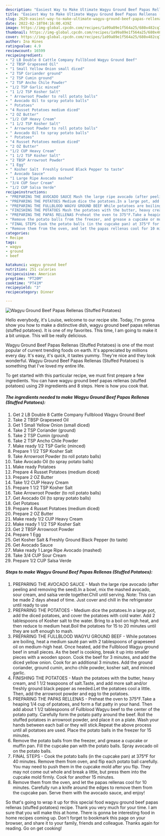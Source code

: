 ```yaml
---
description: "Easiest Way to Make Ultimate Wagyu Ground Beef Papas Rellenas (Stuffed Potatoes)"
title: "Easiest Way to Make Ultimate Wagyu Ground Beef Papas Rellenas (Stuffed Potatoes)"
slug: 2629-easiest-way-to-make-ultimate-wagyu-ground-beef-papas-rellenas-stuffed-potatoes
date: 2022-02-18T04:16:00.439Z
image: https://img-global.cpcdn.com/recipes/1a99a89e1f564a25/680x482cq70/wagyu-ground-beef-papas-rellenas-stuffed-potatoes-recipe-main-photo.jpg
thumbnail: https://img-global.cpcdn.com/recipes/1a99a89e1f564a25/680x482cq70/wagyu-ground-beef-papas-rellenas-stuffed-potatoes-recipe-main-photo.jpg
cover: https://img-global.cpcdn.com/recipes/1a99a89e1f564a25/680x482cq70/wagyu-ground-beef-papas-rellenas-stuffed-potatoes-recipe-main-photo.jpg
author: Ina Hines
ratingvalue: 4.9
reviewcount: 16599
recipeingredient:
- "2 LB Double 8 Cattle Company Fullblood Wagyu Ground Beef"
- "2 TBSP Grapeseed Oil"
- "1 Small Yellow Onion small diced"
- "2 TSP Coriander ground"
- "2 TSP Cumin ground"
- "2 TSP Ancho Chile Powder"
- "1/2 TSP Garlic minced"
- "1 1/2 TSP Kosher Salt"
- " Arrowroot Powder to roll potato balls"
- " Avocado Oil to spray potato balls"
- " Potatoes"
- "4 Russet Potatoes medium diced"
- "2 OZ Butter"
- "1/2 CUP Heavy Cream"
- "1 1/2 TSP Kosher Salt"
- " Arrowroot Powder to roll potato balls"
- " Avocado Oil to spray potato balls"
- " Potatoes"
- "4 Russet Potatoes medium diced"
- "2 OZ Butter"
- "1/2 CUP Heavy Cream"
- "1 1/2 TSP Kosher Salt"
- "2 TBSP Arrowroot Powder"
- "1 Egg"
- " Kosher Salt  Freshly Ground Black Pepper to taste"
- " Avocado Sauce"
- "1 Large Ripe Avocado mashed"
- "3/4 CUP Sour Cream"
- "1/2 CUP Salsa Verde"
recipeinstructions:
- "PREPARING THE AVOCADO SAUCE Mash the large ripe avocado (after peeling and removing the seed).In a bowl, mix the mashed avocado, sour cream, and salsa verde together.Chill until serving. Note: This can be made 2 days ahead of time. Just cover and chill in the refrigerator until ready to use"
- "PREPARING THE POTATOES Medium dice the potatoes.In a large pot, add the diced potatoes, and cover the potatoes with cold water. Add 2 tablespoons of Kosher salt to the water. Bring to a boil on high heat, and then reduce to medium heat.Boil the potatoes for 15 to 20 minutes until they are soft enough to mash."
- "PREPARING THE FULLBLOOD WAGYU GROUND BEEF While potatoes are boiling, heat a medium sauté pan with 2 tablespoons of grapeseed oil on medium-high heat. Once heated, add the Fullblood Wagyu ground beef in small pieces. As the beef is cooking, break it up into smaller pieces with a wooden spoon. Cook the beef for 3 minutes, and add the diced yellow onion. Cook for an additional 3 minutes. Add the ground coriander, ground cumin, ancho chile powder, kosher salt, and minced garlic."
- "FINISHING THE POTATOES Mash the potatoes with the butter, heavy cream, and 1 1/2 teaspoons of salt.Taste, and add more salt and/or freshly ground black pepper as needed.Let the potatoes cool a little. Then, add the arrowroot powder and egg to the potatoes."
- "PREPARING THE PAPAS RELLENAS Preheat the oven to 375°F.Take a heaping 1/4 cup of potatoes, and form a flat patty in your hand. Then add about 1 1/2 tablespoons of Fullblood Wagyu beef to the center of the potato patty. Carefully form the potato patty around the beef. Roll the stuffed potatoes in arrowroot powder, and place it on a plate. Wash your hands between each ball or they will stick.Repeat the above process until all potatoes are used. Place the potato balls in the freezer for 15 minutes."
- "Remove the potato balls from the freezer, and grease a cupcake or muffin pan. Fill the cupcake pan with the potato balls. Spray avocado oil on the potato balls."
- "FINAL STEPS Cook the potato balls (in the cupcake pan) at 375°F for 40 minutes. Remove them from oven, and flip each potato ball carefully. You may need to push them in the cupcake mold after you flip. They may not come out whole and break a little, but press them into the cupcake mold firmly. Cook for another 15 minutes."
- "Remove them from the oven, and let the papas rellenas cool for 10 minutes. Carefully run a knife around the edges to remove them from the cupcake pan. Serve them with the avocado sauce, and enjoy!"
categories:
- Recipe
tags:
- wagyu
- ground
- beef

katakunci: wagyu ground beef 
nutrition: 251 calories
recipecuisine: American
preptime: "PT20M"
cooktime: "PT41M"
recipeyield: "3"
recipecategory: Dinner

---
```



![Wagyu Ground Beef Papas Rellenas (Stuffed Potatoes)](https://img-global.cpcdn.com/recipes/1a99a89e1f564a25/680x482cq70/wagyu-ground-beef-papas-rellenas-stuffed-potatoes-recipe-main-photo.jpg)

Hello everybody, it's Louise, welcome to our recipe site. Today, I'm gonna show you how to make a distinctive dish, wagyu ground beef papas rellenas (stuffed potatoes). It is one of my favorites. This time, I am going to make it a bit unique. This will be really delicious.



Wagyu Ground Beef Papas Rellenas (Stuffed Potatoes) is one of the most popular of current trending foods on earth. It's appreciated by millions every day. It's easy, it's quick, it tastes yummy. They're nice and they look wonderful. Wagyu Ground Beef Papas Rellenas (Stuffed Potatoes) is something that I've loved my entire life.


To get started with this particular recipe, we must first prepare a few ingredients. You can have wagyu ground beef papas rellenas (stuffed potatoes) using 29 ingredients and 8 steps. Here is how you cook that.

<!--inarticleads1-->

##### The ingredients needed to make Wagyu Ground Beef Papas Rellenas (Stuffed Potatoes):

1. Get 2 LB Double 8 Cattle Company Fullblood Wagyu Ground Beef
1. Take 2 TBSP Grapeseed Oil
1. Get 1 Small Yellow Onion (small diced)
1. Take 2 TSP Coriander (ground)
1. Take 2 TSP Cumin (ground)
1. Take 2 TSP Ancho Chile Powder
1. Make ready 1/2 TSP Garlic (minced)
1. Prepare 1 1/2 TSP Kosher Salt
1. Take  Arrowroot Powder (to roll potato balls)
1. Take  Avocado Oil (to spray potato balls)
1. Make ready  Potatoes
1. Prepare 4 Russet Potatoes (medium diced)
1. Prepare 2 OZ Butter
1. Take 1/2 CUP Heavy Cream
1. Prepare 1 1/2 TSP Kosher Salt
1. Take  Arrowroot Powder (to roll potato balls)
1. Get  Avocado Oil (to spray potato balls)
1. Get  Potatoes
1. Prepare 4 Russet Potatoes (medium diced)
1. Prepare 2 OZ Butter
1. Make ready 1/2 CUP Heavy Cream
1. Make ready 1 1/2 TSP Kosher Salt
1. Get 2 TBSP Arrowroot Powder
1. Prepare 1 Egg
1. Get  Kosher Salt & Freshly Ground Black Pepper (to taste)
1. Get  Avocado Sauce
1. Make ready 1 Large Ripe Avocado (mashed)
1. Take 3/4 CUP Sour Cream
1. Prepare 1/2 CUP Salsa Verde




<!--inarticleads2-->

##### Steps to make Wagyu Ground Beef Papas Rellenas (Stuffed Potatoes):

1. PREPARING THE AVOCADO SAUCE - Mash the large ripe avocado (after peeling and removing the seed).In a bowl, mix the mashed avocado, sour cream, and salsa verde together.Chill until serving. Note: This can be made 2 days ahead of time. Just cover and chill in the refrigerator until ready to use
1. PREPARING THE POTATOES - Medium dice the potatoes.In a large pot, add the diced potatoes, and cover the potatoes with cold water. Add 2 tablespoons of Kosher salt to the water. Bring to a boil on high heat, and then reduce to medium heat.Boil the potatoes for 15 to 20 minutes until they are soft enough to mash.
1. PREPARING THE FULLBLOOD WAGYU GROUND BEEF - While potatoes are boiling, heat a medium sauté pan with 2 tablespoons of grapeseed oil on medium-high heat. Once heated, add the Fullblood Wagyu ground beef in small pieces. As the beef is cooking, break it up into smaller pieces with a wooden spoon. Cook the beef for 3 minutes, and add the diced yellow onion. Cook for an additional 3 minutes. Add the ground coriander, ground cumin, ancho chile powder, kosher salt, and minced garlic.
1. FINISHING THE POTATOES - Mash the potatoes with the butter, heavy cream, and 1 1/2 teaspoons of salt.Taste, and add more salt and/or freshly ground black pepper as needed.Let the potatoes cool a little. Then, add the arrowroot powder and egg to the potatoes.
1. PREPARING THE PAPAS RELLENAS - Preheat the oven to 375°F.Take a heaping 1/4 cup of potatoes, and form a flat patty in your hand. Then add about 1 1/2 tablespoons of Fullblood Wagyu beef to the center of the potato patty. Carefully form the potato patty around the beef. Roll the stuffed potatoes in arrowroot powder, and place it on a plate. Wash your hands between each ball or they will stick.Repeat the above process until all potatoes are used. Place the potato balls in the freezer for 15 minutes.
1. Remove the potato balls from the freezer, and grease a cupcake or muffin pan. Fill the cupcake pan with the potato balls. Spray avocado oil on the potato balls.
1. FINAL STEPS - Cook the potato balls (in the cupcake pan) at 375°F for 40 minutes. Remove them from oven, and flip each potato ball carefully. You may need to push them in the cupcake mold after you flip. They may not come out whole and break a little, but press them into the cupcake mold firmly. Cook for another 15 minutes.
1. Remove them from the oven, and let the papas rellenas cool for 10 minutes. Carefully run a knife around the edges to remove them from the cupcake pan. Serve them with the avocado sauce, and enjoy!




So that's going to wrap it up for this special food wagyu ground beef papas rellenas (stuffed potatoes) recipe. Thank you very much for your time. I am sure that you will make this at home. There is gonna be interesting food in home recipes coming up. Don't forget to bookmark this page on your browser, and share it to your family, friends and colleague. Thanks again for reading. Go on get cooking!
